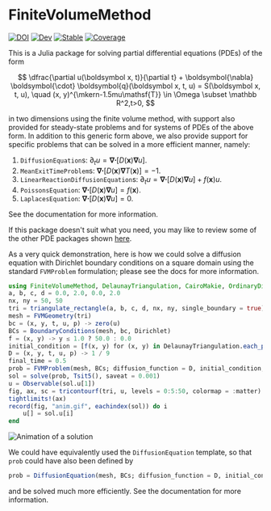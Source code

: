 # FiniteVolumeMethod

[![DOI](https://zenodo.org/badge/561533716.svg)](https://zenodo.org/badge/latestdoi/561533716)
[![Dev](https://img.shields.io/badge/docs-dev-blue.svg)](https://SciML.github.io/FiniteVolumeMethod.jl/dev)
[![Stable](https://img.shields.io/badge/docs-stable-blue.svg)](https://SciML.github.io/FiniteVolumeMethod.jl/stable)
[![Coverage](https://codecov.io/gh/SciML/FiniteVolumeMethod.jl/branch/main/graph/badge.svg?token=XPM5KN89R6)](https://codecov.io/gh/SciML/FiniteVolumeMethod.jl)

This is a Julia package for solving partial differential equations (PDEs) of the form

$$
\dfrac{\partial u(\boldsymbol x, t)}{\partial t} + \boldsymbol{\nabla} \boldsymbol{\cdot} \boldsymbol{q}(\boldsymbol x, t, u) = S(\boldsymbol x, t, u), \quad (x, y)^{\mkern-1.5mu\mathsf{T}} \in \Omega \subset \mathbb R^2,t>0,
$$

in two dimensions using the finite volume method, with support also provided for steady-state problems and for systems of PDEs of the above form. In addition to this generic form above, we also provide support for specific problems that can be solved in a more efficient manner, namely:

 1. `DiffusionEquation`s: $\partial_tu = \boldsymbol\nabla\boldsymbol\cdot[D(\boldsymbol x)\boldsymbol\nabla u]$.
 2. `MeanExitTimeProblem`s: $\boldsymbol\nabla\boldsymbol\cdot[D(\boldsymbol x)\boldsymbol\nabla T(\boldsymbol x)] = -1$.
 3. `LinearReactionDiffusionEquation`s: $\partial_tu = \boldsymbol\nabla\boldsymbol\cdot[D(\boldsymbol x)\boldsymbol\nabla u] + f(\boldsymbol x)u$.
 4. `PoissonsEquation`: $\boldsymbol\nabla\boldsymbol\cdot[D(\boldsymbol x)\boldsymbol\nabla u] = f(\boldsymbol x)$.
 5. `LaplacesEquation`: $\boldsymbol\nabla\boldsymbol\cdot[D(\boldsymbol x)\boldsymbol\nabla u] = 0$.

See the documentation for more information.

If this package doesn't suit what you need, you may like to review some of the other PDE packages shown [here](https://github.com/JuliaPDE/SurveyofPDEPackages).

As a very quick demonstration, here is how we could solve a diffusion equation with Dirichlet boundary conditions on a square domain using the standard `FVMProblem` formulation; please see the docs for more information.

```julia
using FiniteVolumeMethod, DelaunayTriangulation, CairoMakie, OrdinaryDiffEq
a, b, c, d = 0.0, 2.0, 0.0, 2.0
nx, ny = 50, 50
tri = triangulate_rectangle(a, b, c, d, nx, ny, single_boundary = true)
mesh = FVMGeometry(tri)
bc = (x, y, t, u, p) -> zero(u)
BCs = BoundaryConditions(mesh, bc, Dirichlet)
f = (x, y) -> y ≤ 1.0 ? 50.0 : 0.0
initial_condition = [f(x, y) for (x, y) in DelaunayTriangulation.each_point(tri)]
D = (x, y, t, u, p) -> 1 / 9
final_time = 0.5
prob = FVMProblem(mesh, BCs; diffusion_function = D, initial_condition, final_time)
sol = solve(prob, Tsit5(), saveat = 0.001)
u = Observable(sol.u[1])
fig, ax, sc = tricontourf(tri, u, levels = 0:5:50, colormap = :matter)
tightlimits!(ax)
record(fig, "anim.gif", eachindex(sol)) do i
    u[] = sol.u[i]
end
```

![Animation of a solution](https://github.com/SciML/FiniteVolumeMethod.jl/blob/main/anim.gif)

We could have equivalently used the `DiffusionEquation` template, so that `prob` could have also been defined by

```julia
prob = DiffusionEquation(mesh, BCs; diffusion_function = D, initial_condition, final_time)
```

and be solved much more efficiently. See the documentation for more information.
